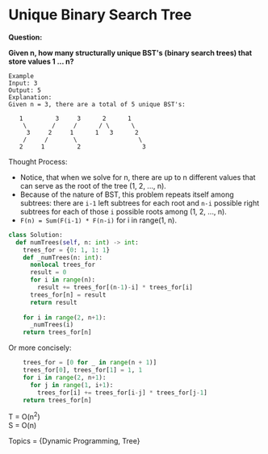 # Unique Binary Search Tree

<b>Question:</b>

<b>Given n, how many structurally unique BST's (binary search trees) that store values 1 ... n?</b>

```
Example
Input: 3
Output: 5
Explanation:
Given n = 3, there are a total of 5 unique BST's:

   1         3     3      2      1
    \       /     /      / \      \
     3     2     1      1   3      2
    /     /       \                 \
   2     1         2                 3
```

Thought Process:
* Notice, that when we solve for n, there are up to n different values that can serve as the root of the tree (1, 2, ..., n).
* Because of the nature of BST, this problem repeats itself among subtrees:  there are `i-1` left subtrees for each root and `n-i` possible right subtrees for each of those `i` possible roots among (1, 2, ..., n).
* `F(n) = Sum(F(i-1) * F(n-i)` for i in range(1, n).

```python
class Solution:
  def numTrees(self, n: int) -> int:
    trees_for = {0: 1, 1: 1}    
    def _numTrees(n: int):
      nonlocal trees_for
      result = 0
      for i in range(n):
        result += trees_for[(n-1)-i] * trees_for[i]      
      trees_for[n] = result
      return result
      
    for i in range(2, n+1):
      _numTrees(i)
    return trees_for[n]
```

Or more concisely:

```python
    trees_for = [0 for _ in range(n + 1)]
    trees_for[0], trees_for[1] = 1, 1
    for i in range(2, n+1):
      for j in range(1, i+1):
        trees_for[i] += trees_for[i-j] * trees_for[j-1]   
    return trees_for[n]
```

T = O(n<sup>2</sup>)  
S = O(n)  

Topics = {Dynamic Programming, Tree}

